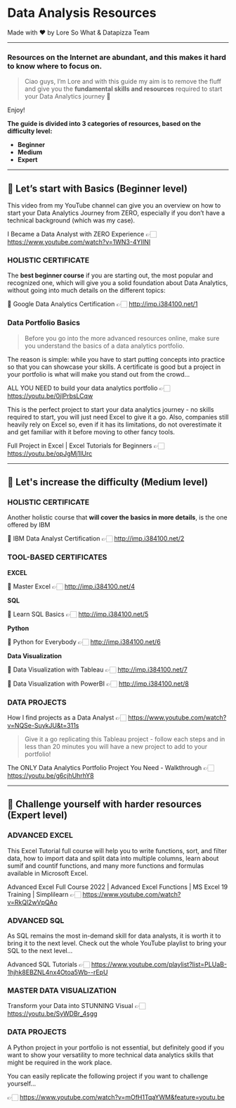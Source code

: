 # Data Analysis Resources

Made with ♥️ by Lore So What & Datapizza Team

---

### Resources on the Internet are abundant, and this makes it hard to know where to focus on. 

> Ciao guys, I’m Lore and with this guide my aim is to remove the fluff and give you the **fundamental skills and resources** required to start your Data Analytics journey 🚀

Enjoy!

**The guide is divided into 3 categories of resources, based on the difficulty level:**

- **Beginner**
- **Medium**
- **Expert**

---

## 🏁 Let’s start with Basics (Beginner level)

This video from my YouTube channel can give you an overview on how to start your Data Analytics Journey from ZERO, especially if you don’t have a technical background (which was my case).

I Became a Data Analyst with ZERO Experience 👉🏻 https://www.youtube.com/watch?v=1WN3-4YIINI

### HOLISTIC CERTIFICATE

The **best beginner course** if you are starting out, the most popular and recognized one, which will give you a solid foundation about Data Analytics, without going into much details on the different topics:

🔗 Google Data Analytics Certification 👉🏻 http://imp.i384100.net/1

### Data Portfolio Basics

> Before you go into the more advanced resources online, make sure you understand the basics of a data analytics portfolio. 

The reason is simple: while you have to start putting concepts into practice so that you can showcase your skills. A certificate is good but a project in your portfolio is what will make you stand out from the crowd…

ALL YOU NEED to build your data analytics portfolio 👉🏻 https://youtu.be/0jIPrbsLCqw

This is the perfect project to start your data analytics journey - no skills required to start, you will just need Excel to give it a go. Also, companies still heavily rely on Excel so, even if it has its limitations, do not overestimate it and get familiar with it before moving to other fancy tools.

Full Project in Excel | Excel Tutorials for Beginners 👉🏻 https://youtu.be/opJgMj1IUrc

---

## 🚀 Let's increase the difficulty (Medium level)

### HOLISTIC CERTIFICATE

Another holistic course that **will cover the basics in more details**, is the one offered by IBM

🔗 IBM Data Analyst Certification 👉🏻 http://imp.i384100.net/2

### TOOL-BASED CERTIFICATES

**EXCEL**

🔗 Master Excel 👉🏻 http://imp.i384100.net/4

**SQL**

🔗 Learn SQL Basics 👉🏻 http://imp.i384100.net/5

**Python**

🔗 Python for Everybody 👉🏻 http://imp.i384100.net/6

**Data Visualization**

🔗 Data Visualization with Tableau 👉🏻 http://imp.i384100.net/7

🔗 Data Visualization with PowerBI 👉🏻 http://imp.i384100.net/8

### DATA PROJECTS

How I find projects as a Data Analyst 👉🏻 https://www.youtube.com/watch?v=NQSe-SuykJU&t=311s

> Give it a go replicating this Tableau project - follow each steps and in less than 20 minutes you will have a new project to add to your portfolio!

The ONLY Data Analytics Portfolio Project You Need - Walkthrough 👉🏻 https://youtu.be/g6cjhUhrhY8

---

## 🥊 Challenge yourself with harder resources (Expert level)

### ADVANCED EXCEL

This Excel Tutorial full course will help you to write functions, sort, and filter data, how to import data and split data into multiple columns, learn about sumif and countif functions, and many more functions and formulas available in Microsoft Excel.

Advanced Excel Full Course 2022 | Advanced Excel Functions | MS Excel 19 Training | Simplilearn 👉🏻 https://www.youtube.com/watch?v=RkQl2wVpQAo

### ADVANCED SQL

As SQL remains the most in-demand skill for data analysts, it is worth it to bring it to the next level. Check out the whole YouTube playlist to bring your SQL to the next level…

Advanced SQL Tutorials 👉🏻 https://www.youtube.com/playlist?list=PLUaB-1hjhk8EBZNL4nx4Otoa5Wb--rEpU

### MASTER DATA VISUALIZATION

Transform your Data into STUNNING Visual 👉🏻 https://youtu.be/SyWDBr_4sgg

### DATA PROJECTS

A Python project in your portfolio is not essential, but definitely good if you want to show your versatility to more technical data analytics skills that might be required in the work place.

You can easily replicate the following project if you want to challenge yourself…

👉🏻 https://www.youtube.com/watch?v=mOfH1TqaYWM&feature=youtu.be
